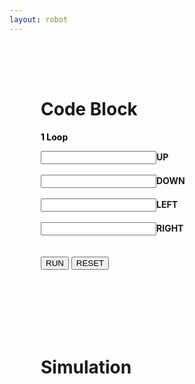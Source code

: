 ```yaml
---
layout: robot
---
```


<div class="container">
<div id="div3" class="shadow" style="padding: 50px; display: inline-block;">
<h1>Code Block</h1>
<div class="loop-block">
    <p style="color: black; text-align: left;"><b>1 Loop</b></p>
    <div class="up-block"><input id="up" class="block-input"><label class="label-block"><b>UP</b></label></div><br>
    <div class="down-block"><input id="down" class="block-input"><label class="label-block"><b>DOWN</b></label></div><br>
    <div class="left-block"><input id="left" class="block-input"><label class="label-block"><b>LEFT</b></label></div><br>
    <div class="right-block"><input id="right" class="block-input"><label class="label-block"><b>RIGHT</b></label></div><br>
</div>
<br>
<button onclick="run()">RUN</button>
<button onclick="reset()">RESET</button>
</div>
<div id="div4" class="shadow" style="padding: 50px;">
<h1>Simulation</h1>
<div style="padding: 25px">
    <canvas id="sim" width="250" height="250" style="background: white;">
    </canvas>
</div>
</div>
</div>

<script>
var sim = document.getElementById("sim");
var ctx = sim.getContext("2d");
var canvasWidth = sim.width;
var canvasHeight = sim.height;
var squareSize = 50;
var squareX = canvasWidth - squareSize;
var squareY = 0;
var input = parseInt(document.getElementById("right").value);
squareX = 0;
squareY = 0;


function draw() {
    ctx.clearRect(0, 0, canvasWidth, canvasHeight);
    ctx.beginPath();
    ctx.fillRect(squareX, squareY, squareSize, squareSize);
    ctx.fillStyle = "rgb(0, 0, 0)";
    ctx.fill();
    ctx.closePath();

    // Check if the square hits the walls of the canvas
    if (squareX + squareSize > canvasWidth) {
        squareX = canvasWidth - squareSize;
    }
    if (squareX < 0) {
        squareX = 0;
    }
    if (squareY + squareSize > canvasHeight) {
        squareY = canvasHeight - squareSize;
    }
    if (squareY < 0) {
        squareY = 0;
    }
}

function run() {
    UPinput = parseInt(document.getElementById("up").value);
    DOWNinput = parseInt(document.getElementById("down").value);
    LEFTinput = parseInt(document.getElementById("left").value);
    RIGHTinput = parseInt(document.getElementById("right").value);
    for (let i = 0; i < UPinput; i++) {
        setTimeout(up, 800);
    }
    for (let i = 0; i < DOWNinput; i++) {
        setTimeout(down, 800);
    }
    for (let i = 0; i < LEFTinput; i++) {
        setTimeout(left, 800);
    }
    for (let i = 0; i < RIGHTinput; i++) {
        setTimeout(right, 800);
    }
}


function right() {
    squareX += squareSize;
    // Check if the square hits the right wall
    if (squareX + squareSize > canvasWidth) {
        squareX = canvasWidth - squareSize;
    }
}

function left() {
    squareX -= squareSize;
    // Check if the square hits the left wall
    if (squareX < 0) {
        squareX = 0;
    }
}

function up() {
    squareY -= squareSize;
    // Check if the square hits the top wall
    if (squareY < 0) {
        squareY = 0;
    }
}

function down() {
    squareY += squareSize;
    // Check if the square hits the bottom wall
    if (squareY + squareSize > canvasHeight) {
        squareY = canvasHeight - squareSize;
    }
}

setInterval(draw, 10);

</script>
